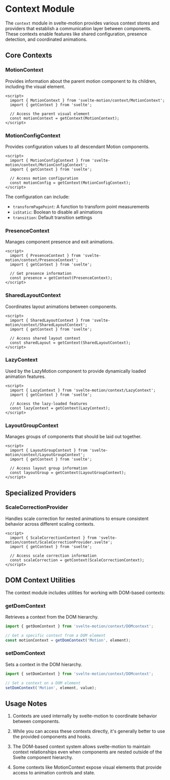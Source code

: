 # Context Module

The `context` module in svelte-motion provides various context stores and providers that establish a communication layer between components. These contexts enable features like shared configuration, presence detection, and coordinated animations.

## Core Contexts

### MotionContext

Provides information about the parent motion component to its children, including the visual element.

```svelte
<script>
  import { MotionContext } from 'svelte-motion/context/MotionContext';
  import { getContext } from 'svelte';
  
  // Access the parent visual element
  const motionContext = getContext(MotionContext);
</script>
```

### MotionConfigContext

Provides configuration values to all descendant Motion components.

```svelte
<script>
  import { MotionConfigContext } from 'svelte-motion/context/MotionConfigContext';
  import { getContext } from 'svelte';
  
  // Access motion configuration
  const motionConfig = getContext(MotionConfigContext);
</script>
```

The configuration can include:
- `transformPagePoint`: A function to transform point measurements
- `isStatic`: Boolean to disable all animations
- `transition`: Default transition settings

### PresenceContext

Manages component presence and exit animations.

```svelte
<script>
  import { PresenceContext } from 'svelte-motion/context/PresenceContext';
  import { getContext } from 'svelte';
  
  // Get presence information
  const presence = getContext(PresenceContext);
</script>
```

### SharedLayoutContext

Coordinates layout animations between components.

```svelte
<script>
  import { SharedLayoutContext } from 'svelte-motion/context/SharedLayoutContext';
  import { getContext } from 'svelte';
  
  // Access shared layout context
  const sharedLayout = getContext(SharedLayoutContext);
</script>
```

### LazyContext

Used by the LazyMotion component to provide dynamically loaded animation features.

```svelte
<script>
  import { LazyContext } from 'svelte-motion/context/LazyContext';
  import { getContext } from 'svelte';
  
  // Access the lazy-loaded features
  const lazyContext = getContext(LazyContext);
</script>
```

### LayoutGroupContext

Manages groups of components that should be laid out together.

```svelte
<script>
  import { LayoutGroupContext } from 'svelte-motion/context/LayoutGroupContext';
  import { getContext } from 'svelte';
  
  // Access layout group information
  const layoutGroup = getContext(LayoutGroupContext);
</script>
```

## Specialized Providers

### ScaleCorrectionProvider

Handles scale correction for nested animations to ensure consistent behavior across different scaling contexts.

```svelte
<script>
  import { ScaleCorrectionContext } from 'svelte-motion/context/ScaleCorrectionProvider.svelte';
  import { getContext } from 'svelte';
  
  // Access scale correction information
  const scaleCorrection = getContext(ScaleCorrectionContext);
</script>
```

## DOM Context Utilities

The context module includes utilities for working with DOM-based contexts:

### getDomContext

Retrieves a context from the DOM hierarchy.

```js
import { getDomContext } from 'svelte-motion/context/DOMcontext';

// Get a specific context from a DOM element
const motionContext = getDomContext('Motion', element);
```

### setDomContext

Sets a context in the DOM hierarchy.

```js
import { setDomContext } from 'svelte-motion/context/DOMcontext';

// Set a context on a DOM element
setDomContext('Motion', element, value);
```

## Usage Notes

1. Contexts are used internally by svelte-motion to coordinate behavior between components.

2. While you can access these contexts directly, it's generally better to use the provided components and hooks.

3. The DOM-based context system allows svelte-motion to maintain context relationships even when components are nested outside of the Svelte component hierarchy.

4. Some contexts like MotionContext expose visual elements that provide access to animation controls and state.
